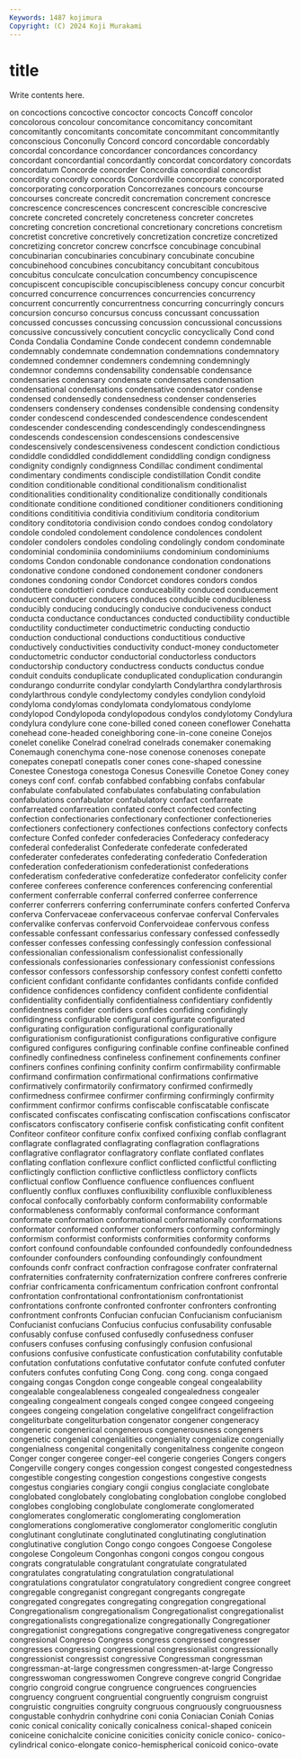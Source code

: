 ```yaml
---
Keywords: 1487 kojimura
Copyright: (C) 2024 Koji Murakami
---
```


# title

Write contents here.



on concoctions concoctive concoctor concocts Concoff concolor
concolorous concolour concomitance concomitancy concomitant concomitantly concomitants concomitate concommitant concommitantly
conconscious Conconully Concord concord concordable concordably concordal concordance concordancer concordances
concordancy concordant concordantial concordantly concordat concordatory concordats concordatum Concorde concorder
Concordia concordial concordist concordity concordly concords Concordville concorporate concorporated concorporating
concorporation Concorrezanes concours concourse concourses concreate concredit concremation concrement concresce
concrescence concrescences concrescent concrescible concrescive concrete concreted concretely concreteness concreter
concretes concreting concretion concretional concretionary concretions concretism concretist concretive concretively
concretization concretize concretized concretizing concretor concrew concrfsce concubinage concubinal concubinarian
concubinaries concubinary concubinate concubine concubinehood concubines concubitancy concubitant concubitous concubitus
conculcate conculcation concumbency concupiscence concupiscent concupiscible concupiscibleness concupy concur concurbit
concurred concurrence concurrences concurrencies concurrency concurrent concurrently concurrentness concurring concurringly
concurs concursion concurso concursus concuss concussant concussation concussed concusses concussing
concussion concussional concussions concussive concussively concutient concyclic concyclically Cond cond
Conda Condalia Condamine Conde condecent condemn condemnable condemnably condemnate condemnation
condemnations condemnatory condemned condemner condemners condemning condemningly condemnor condemns condensability
condensable condensance condensaries condensary condensate condensates condensation condensational condensations condensative
condensator condense condensed condensedly condensedness condenser condenseries condensers condensery condenses
condensible condensing condensity conder condescend condescended condescendence condescendent condescender condescending
condescendingly condescendingness condescends condescension condescensions condescensive condescensively condescensiveness condescent condiction
condictious condiddle condiddled condiddlement condiddling condign condigness condignity condignly condignness
Condillac condiment condimental condimentary condiments condisciple condistillation Condit condite condition
conditionable conditional conditionalism conditionalist conditionalities conditionality conditionalize conditionally conditionals conditionate
conditione conditioned conditioner conditioners conditioning conditions condititivia conditivia conditivium conditoria
conditorium conditory conditotoria condivision condo condoes condog condolatory condole condoled
condolement condolence condolences condolent condoler condolers condoles condoling condolingly condom
condominate condominial condominiia condominiiums condominium condominiums condoms Condon condonable condonance
condonation condonations condonative condone condoned condonement condoner condoners condones condoning
condor Condorcet condores condors condos condottiere condottieri conduce conduceability conduced
conducement conducent conducer conducers conduces conducible conducibleness conducibly conducing conducingly
conducive conduciveness conduct conducta conductance conductances conducted conductibility conductible conductility
conductimeter conductimetric conducting conductio conduction conductional conductions conductitious conductive conductively
conductivities conductivity conduct-money conductometer conductometric conductor conductorial conductorless conductors conductorship
conductory conductress conducts conductus condue conduit conduits conduplicate conduplicated conduplication
condurangin condurango condurrite condylar condylarth Condylarthra condylarthrosis condylarthrous condyle condylectomy
condyles condylion condyloid condyloma condylomas condylomata condylomatous condylome condylopod Condylopoda
condylopodous condylos condylotomy Condylura condylura condylure cone cone-billed coned coneen
coneflower Conehatta conehead cone-headed coneighboring cone-in-cone coneine Conejos conelet conelike
Conelrad conelrad conelrads conemaker conemaking Conemaugh conenchyma cone-nose conenose conenoses
conepate conepates conepatl conepatls coner cones cone-shaped conessine Conestee Conestoga
conestoga Conesus Conesville Conetoe Coney coney coneys conf conf. confab
confabbed confabbing confabs confabular confabulate confabulated confabulates confabulating confabulation confabulations
confabulator confabulatory confact confarreate confarreated confarreation confated confect confected confecting
confection confectionaries confectionary confectioner confectioneries confectioners confectionery confectiones confections confectory
confects confecture Confed confeder confederacies Confederacy confederacy confederal confederalist Confederate
confederate confederated confederater confederates confederating confederatio Confederation confederation confederationism confederationist
confederations confederatism confederative confederatize confederator confelicity confer conferee conferees conference
conferences conferencing conferential conferment conferrable conferral conferred conferree conferrence conferrer
conferrers conferring conferruminate confers conferted Conferva conferva Confervaceae confervaceous confervae
conferval Confervales confervalike confervas confervoid Confervoideae confervous confess confessable confessant
confessarius confessary confessed confessedly confesser confesses confessing confessingly confession confessional
confessionalian confessionalism confessionalist confessionally confessionals confessionaries confessionary confessionist confessions confessor
confessors confessorship confessory confest confetti confetto conficient confidant confidante confidantes
confidants confide confided confidence confidences confidency confident confidente confidential confidentiality
confidentially confidentialness confidentiary confidently confidentness confider confiders confides confiding confidingly
confidingness configurable configural configurate configurated configurating configuration configurational configurationally configurationism
configurationist configurations configurative configure configured configures configuring confinable confine confineable
confined confinedly confinedness confineless confinement confinements confiner confiners confines confining
confinity confirm confirmability confirmable confirmand confirmation confirmational confirmations confirmative confirmatively
confirmatorily confirmatory confirmed confirmedly confirmedness confirmee confirmer confirming confirmingly confirmity
confirmment confirmor confirms confiscable confiscatable confiscate confiscated confiscates confiscating confiscation
confiscations confiscator confiscators confiscatory confiserie confisk confisticating confit confitent Confiteor
confiteor confiture confix confixed confixing conflab conflagrant conflagrate conflagrated conflagrating
conflagration conflagrations conflagrative conflagrator conflagratory conflate conflated conflates conflating conflation
conflexure conflict conflicted conflictful conflicting conflictingly confliction conflictive conflictless conflictory
conflicts conflictual conflow Confluence confluence confluences confluent confluently conflux confluxes
confluxibility confluxible confluxibleness confocal confocally conforbably conform conformability conformable conformableness
conformably conformal conformance conformant conformate conformation conformational conformationally conformations conformator
conformed conformer conformers conforming conformingly conformism conformist conformists conformities conformity
conforms confort confound confoundable confounded confoundedly confoundedness confounder confounders confounding
confoundingly confoundment confounds confr confract confraction confragose confrater confraternal confraternities
confraternity confraternization confrere confreres confrerie confriar confricamenta confricamentum confrication confront
confrontal confrontation confrontational confrontationism confrontationist confrontations confronte confronted confronter confronters
confronting confrontment confronts Confucian confucian Confucianism confucianism Confucianist confucians Confucius
confucius confusability confusable confusably confuse confused confusedly confusedness confuser confusers
confuses confusing confusingly confusion confusional confusions confusive confusticate confustication confutability
confutable confutation confutations confutative confutator confute confuted confuter confuters confutes
confuting Cong Cong. cong cong. conga congaed congaing congas Congdon
conge congeable congeal congealability congealable congealableness congealed congealedness congealer congealing
congealment congeals conged congee congeed congeeing congees congeing congelation congelative
congelifract congelifraction congeliturbate congeliturbation congenator congener congeneracy congeneric congenerical congenerous
congenerousness congeners congenetic congenial congenialities congeniality congenialize congenially congenialness congenital
congenitally congenitalness congenite congeon Conger conger congeree conger-eel congerie congeries
Congers congers Congerville congery conges congession congest congested congestedness congestible
congesting congestion congestions congestive congests congestus congiaries congiary congii congius
conglaciate conglobate conglobated conglobately conglobating conglobation conglobe conglobed conglobes conglobing
conglobulate conglomerate conglomerated conglomerates conglomeratic conglomerating conglomeration conglomerations conglomerative conglomerator
conglomeritic conglutin conglutinant conglutinate conglutinated conglutinating conglutination conglutinative conglution Congo
congo congoes Congoese Congolese congolese Congoleum Congonhas congoni congos congou
congous congrats congratulable congratulant congratulate congratulated congratulates congratulating congratulation congratulational
congratulations congratulator congratulatory congredient congree congreet congregable congreganist congregant congregants
congregate congregated congregates congregating congregation congregational Congregationalism congregationalism Congregationalist congregationalist
congregationalists congregationalize congregationally Congregationer congregationist congregations congregative congregativeness congregator congresional
Congreso Congress congress congressed congresser congresses congressing congressional congressionalist congressionally
congressionist congressist congressive Congressman congressman congressman-at-large congressmen congressmen-at-large Congresso congresswoman
congresswomen Congreve congreve congrid Congridae congrio congroid congrue congruence congruences
congruencies congruency congruent congruential congruently congruism congruist congruistic congruities congruity
congruous congruously congruousness congustable conhydrin conhydrine coni conia Coniacian Coniah
Conias conic conical conicality conically conicalness conical-shaped conicein coniceine conichalcite
conicine conicities conicity conicle conico- conico-cylindrical conico-elongate conico-hemispherical conicoid conico-ovate
